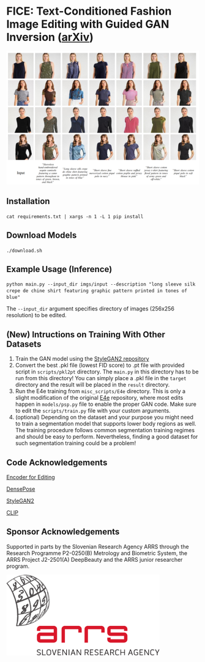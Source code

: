 # FICE: Text-Conditioned Fashion Image Editing with Guided GAN Inversion ([arXiv](http://arxiv.org/abs/2301.02110))

<img src=imgs/paper/example.png width="1000">


## Installation
`cat requirements.txt | xargs -n 1 -L 1 pip install`

## Download Models
`./download.sh`

## Example Usage (Inference)
`python main.py --input_dir imgs/input --description "long sleeve silk crepe de chine shirt featuring graphic pattern printed in tones of blue"`

The `--input_dir` argument specifies directory of images (256x256 resolution) to be edited.

## (New) Intructions on Training With Other Datasets
1. Train the GAN model using the [StyleGAN2 repository](https://github.com/NVlabs/stylegan2-ada-pytorch)
2. Convert the best .pkl file (lowest FID score) to .pt file with provided script in `scripts/pkl2pt` directory. The `main.py` in this directory has to be run from this directory! You can simply place a .pkl file in the `target` directory and the result will be placed in the `result` directory.
3. Run the E4e training from `misc_scripts/E4e` directory. This is only a slight modification of the original [E4e](https://github.com/omertov/encoder4editing) repository, where most edits happen in `models/psp.py` file to enable the proper GAN code. Make sure to edit the `scripts/train.py` file with your custom arguments.
4. (optional) Depending on the dataset and your purpose you might need to train a segmentation model that supports lower body regions as well. The training procedure follows common segmentation training regimes and should be easy to perform. Nevertheless, finding a good dataset for such segmentation training could be a problem!


## Code Acknowledgements
[Encoder for Editing](https://github.com/omertov/encoder4editing) 

[DensePose](https://github.com/facebookresearch/DensePose) 

[StyleGAN2](https://github.com/NVlabs/stylegan2-ada-pytorch) 

[CLIP](https://github.com/openai/CLIP)

## Sponsor Acknowledgements
Supported in parts by the Slovenian Research Agency ARRS through the Research Programme P2-0250(B) Metrology and Biometric System, the ARRS Project J2-2501(A) DeepBeauty and the ARRS junior researcher program.

<img src=imgs/ARRSLogo.png width="400">

